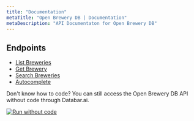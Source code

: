 ```yaml
---
title: "Documentation"
metaTitle: "Open Brewery DB | Documentation"
metaDescription: "API Documentaton for Open Brewery DB"
---
```


## Endpoints

- [List Breweries](/documentation/01-listbreweries)
- [Get Brewery](/documentation/02-getbrewery)
- [Search Breweries](/documentation/03-search)
- [Autocomplete](/documentation/04-autocomplete)

Don't know how to code? You can still access the Open Brewery DB API without code through Databar.ai.

[![Run without code](https://databar.ai/external/ref_button.svg)](https://databar.ai/source/36?utm_source=brewery&utm_campaign=apiref)
